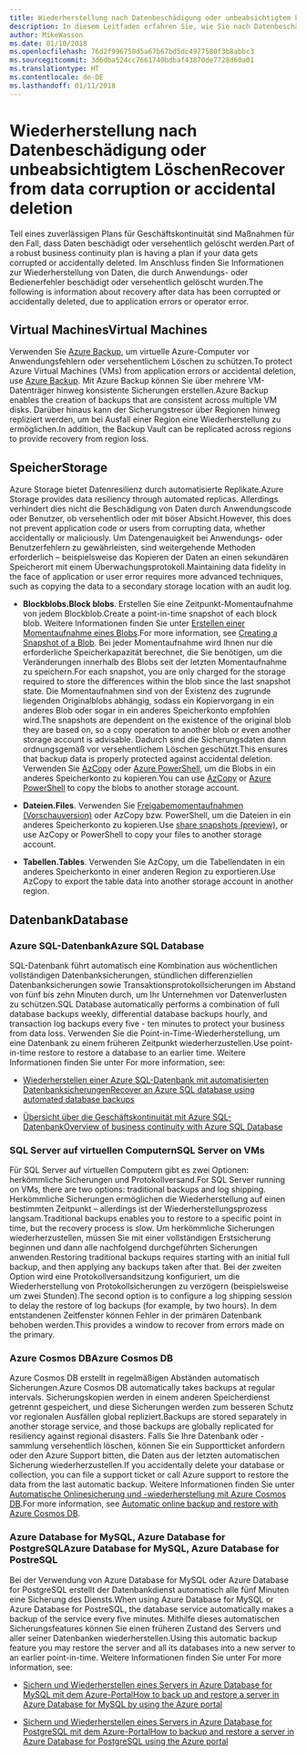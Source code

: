 ```yaml
---
title: Wiederherstellung nach Datenbeschädigung oder unbeabsichtigtem Löschen
description: In diesem Leitfaden erfahren Sie, wie Sie nach Datenbeschädigung oder versehentlichem Löschen eine Wiederherstellung ausführen, ausfallsichere, hochverfügbare und fehlertolerante Anwendungen erstellen und die Notfallwiederherstellung planen
author: MikeWasson
ms.date: 01/10/2018
ms.openlocfilehash: 76d2f996750d5a67b67bd5dc4977580f3b8abbc3
ms.sourcegitcommit: 3d6dba524cc7661740bdbaf43870de7728d60a01
ms.translationtype: HT
ms.contentlocale: de-DE
ms.lasthandoff: 01/11/2018
---
```

# <a name="recover-from-data-corruption-or-accidental-deletion"></a><span data-ttu-id="d272c-103">Wiederherstellung nach Datenbeschädigung oder unbeabsichtigtem Löschen</span><span class="sxs-lookup"><span data-stu-id="d272c-103">Recover from data corruption or accidental deletion</span></span> 

<span data-ttu-id="d272c-104">Teil eines zuverlässigen Plans für Geschäftskontinuität sind Maßnahmen für den Fall, dass Daten beschädigt oder versehentlich gelöscht werden.</span><span class="sxs-lookup"><span data-stu-id="d272c-104">Part of a robust business continuity plan is having a plan if your data gets corrupted or accidentally deleted.</span></span> <span data-ttu-id="d272c-105">Im Anschluss finden Sie Informationen zur Wiederherstellung von Daten, die durch Anwendungs- oder Bedienerfehler beschädigt oder versehentlich gelöscht wurden.</span><span class="sxs-lookup"><span data-stu-id="d272c-105">The following is information about recovery after data has been corrupted or accidentally deleted, due to application errors or operator error.</span></span>

## <a name="virtual-machines"></a><span data-ttu-id="d272c-106">Virtual Machines</span><span class="sxs-lookup"><span data-stu-id="d272c-106">Virtual Machines</span></span>

<span data-ttu-id="d272c-107">Verwenden Sie [Azure Backup](/azure/backup/), um virtuelle Azure-Computer vor Anwendungsfehlern oder versehentlichem Löschen zu schützen.</span><span class="sxs-lookup"><span data-stu-id="d272c-107">To protect Azure Virtual Machines (VMs) from application errors or accidental deletion, use [Azure Backup](/azure/backup/).</span></span> <span data-ttu-id="d272c-108">Mit Azure Backup können Sie über mehrere VM-Datenträger hinweg konsistente Sicherungen erstellen.</span><span class="sxs-lookup"><span data-stu-id="d272c-108">Azure Backup enables the creation of backups that are consistent across multiple VM disks.</span></span> <span data-ttu-id="d272c-109">Darüber hinaus kann der Sicherungstresor über Regionen hinweg repliziert werden, um bei Ausfall einer Region eine Wiederherstellung zu ermöglichen.</span><span class="sxs-lookup"><span data-stu-id="d272c-109">In addition, the Backup Vault can be replicated across regions to provide recovery from region loss.</span></span>

## <a name="storage"></a><span data-ttu-id="d272c-110">Speicher</span><span class="sxs-lookup"><span data-stu-id="d272c-110">Storage</span></span>

<span data-ttu-id="d272c-111">Azure Storage bietet Datenresilienz durch automatisierte Replikate.</span><span class="sxs-lookup"><span data-stu-id="d272c-111">Azure Storage provides data resiliency through automated replicas.</span></span> <span data-ttu-id="d272c-112">Allerdings verhindert dies nicht die Beschädigung von Daten durch Anwendungscode oder Benutzer, ob versehentlich oder mit böser Absicht.</span><span class="sxs-lookup"><span data-stu-id="d272c-112">However, this does not prevent application code or users from corrupting data, whether accidentally or maliciously.</span></span> <span data-ttu-id="d272c-113">Um Datengenauigkeit bei Anwendungs- oder Benutzerfehlern zu gewährleisten, sind weitergehende Methoden erforderlich – beispielsweise das Kopieren der Daten an einen sekundären Speicherort mit einem Überwachungsprotokoll.</span><span class="sxs-lookup"><span data-stu-id="d272c-113">Maintaining data fidelity in the face of application or user error requires more advanced techniques, such as copying the data to a secondary storage location with an audit log.</span></span> 

- <span data-ttu-id="d272c-114">**Blockblobs.**</span><span class="sxs-lookup"><span data-stu-id="d272c-114">**Block blobs**.</span></span> <span data-ttu-id="d272c-115">Erstellen Sie eine Zeitpunkt-Momentaufnahme von jedem Blockblob.</span><span class="sxs-lookup"><span data-stu-id="d272c-115">Create a point-in-time snapshot of each block blob.</span></span> <span data-ttu-id="d272c-116">Weitere Informationen finden Sie unter [Erstellen einer Momentaufnahme eines Blobs](/rest/api/storageservices/creating-a-snapshot-of-a-blob).</span><span class="sxs-lookup"><span data-stu-id="d272c-116">For more information, see [Creating a Snapshot of a Blob](/rest/api/storageservices/creating-a-snapshot-of-a-blob).</span></span> <span data-ttu-id="d272c-117">Bei jeder Momentaufnahme wird Ihnen nur die erforderliche Speicherkapazität berechnet, die Sie benötigen, um die Veränderungen innerhalb des Blobs seit der letzten Momentaufnahme zu speichern.</span><span class="sxs-lookup"><span data-stu-id="d272c-117">For each snapshot, you are only charged for the storage required to store the differences within the blob since the last snapshot state.</span></span> <span data-ttu-id="d272c-118">Die Momentaufnahmen sind von der Existenz des zugrunde liegenden Originalblobs abhängig, sodass ein Kopiervorgang in ein anderes Blob oder sogar in ein anderes Speicherkonto empfohlen wird.</span><span class="sxs-lookup"><span data-stu-id="d272c-118">The snapshots are dependent on the existence of the original blob they are based on, so a copy operation to another blob or even another storage account is advisable.</span></span> <span data-ttu-id="d272c-119">Dadurch sind die Sicherungsdaten dann ordnungsgemäß vor versehentlichem Löschen geschützt.</span><span class="sxs-lookup"><span data-stu-id="d272c-119">This ensures that backup data is properly protected against accidental deletion.</span></span> <span data-ttu-id="d272c-120">Verwenden Sie [AzCopy](/azure/storage/common/storage-use-azcopy) oder [Azure PowerShell](/azure/storage/common/storage-powershell-guide-full), um die Blobs in ein anderes Speicherkonto zu kopieren.</span><span class="sxs-lookup"><span data-stu-id="d272c-120">You can use [AzCopy](/azure/storage/common/storage-use-azcopy) or [Azure PowerShell](/azure/storage/common/storage-powershell-guide-full) to copy the blobs to another storage account.</span></span>

- <span data-ttu-id="d272c-121">**Dateien.**</span><span class="sxs-lookup"><span data-stu-id="d272c-121">**Files**.</span></span> <span data-ttu-id="d272c-122">Verwenden Sie [Freigabemomentaufnahmen (Vorschauversion)](/azure/storage/files/storage-how-to-use-files-snapshots) oder AzCopy bzw. PowerShell, um die Dateien in ein anderes Speicherkonto zu kopieren.</span><span class="sxs-lookup"><span data-stu-id="d272c-122">Use [share snapshots (preview)](/azure/storage/files/storage-how-to-use-files-snapshots), or use AzCopy or PowerShell to copy your files to another storage account.</span></span>

- <span data-ttu-id="d272c-123">**Tabellen.**</span><span class="sxs-lookup"><span data-stu-id="d272c-123">**Tables**.</span></span> <span data-ttu-id="d272c-124">Verwenden Sie AzCopy, um die Tabellendaten in ein anderes Speicherkonto in einer anderen Region zu exportieren.</span><span class="sxs-lookup"><span data-stu-id="d272c-124">Use AzCopy to export the table data into another storage account in another region.</span></span>

## <a name="database"></a><span data-ttu-id="d272c-125">Datenbank</span><span class="sxs-lookup"><span data-stu-id="d272c-125">Database</span></span>

### <a name="azure-sql-database"></a><span data-ttu-id="d272c-126">Azure SQL-Datenbank</span><span class="sxs-lookup"><span data-stu-id="d272c-126">Azure SQL Database</span></span> 

<span data-ttu-id="d272c-127">SQL-Datenbank führt automatisch eine Kombination aus wöchentlichen vollständigen Datenbanksicherungen, stündlichen differenziellen Datenbanksicherungen sowie Transaktionsprotokollsicherungen im Abstand von fünf bis zehn Minuten durch, um Ihr Unternehmen vor Datenverlusten zu schützen.</span><span class="sxs-lookup"><span data-stu-id="d272c-127">SQL Database automatically performs a combination of full database backups weekly, differential database backups hourly, and transaction log backups every five - ten minutes to protect your business from data loss.</span></span> <span data-ttu-id="d272c-128">Verwenden Sie die Point-in-Time-Wiederherstellung, um eine Datenbank zu einem früheren Zeitpunkt wiederherzustellen.</span><span class="sxs-lookup"><span data-stu-id="d272c-128">Use point-in-time restore to restore a database to an earlier time.</span></span> <span data-ttu-id="d272c-129">Weitere Informationen finden Sie unter </span><span class="sxs-lookup"><span data-stu-id="d272c-129">For more information, see:</span></span>

- [<span data-ttu-id="d272c-130">Wiederherstellen einer Azure SQL-Datenbank mit automatisierten Datenbanksicherungen</span><span class="sxs-lookup"><span data-stu-id="d272c-130">Recover an Azure SQL database using automated database backups</span></span>](/azure/sql-database/sql-database-recovery-using-backups)

- [<span data-ttu-id="d272c-131">Übersicht über die Geschäftskontinuität mit Azure SQL-Datenbank</span><span class="sxs-lookup"><span data-stu-id="d272c-131">Overview of business continuity with Azure SQL Database</span></span>](/azure/sql-database/sql-database-business-continuity)

### <a name="sql-server-on-vms"></a><span data-ttu-id="d272c-132">SQL Server auf virtuellen Computern</span><span class="sxs-lookup"><span data-stu-id="d272c-132">SQL Server on VMs</span></span>

<span data-ttu-id="d272c-133">Für SQL Server auf virtuellen Computern gibt es zwei Optionen: herkömmliche Sicherungen und Protokollversand.</span><span class="sxs-lookup"><span data-stu-id="d272c-133">For SQL Server running on VMs, there are two options: traditional backups and log shipping.</span></span> <span data-ttu-id="d272c-134">Herkömmliche Sicherungen ermöglichen die Wiederherstellung auf einen bestimmten Zeitpunkt – allerdings ist der Wiederherstellungsprozess langsam.</span><span class="sxs-lookup"><span data-stu-id="d272c-134">Traditional backups enables you to restore to a specific point in time, but the recovery process is slow.</span></span> <span data-ttu-id="d272c-135">Um herkömmliche Sicherungen wiederherzustellen, müssen Sie mit einer vollständigen Erstsicherung beginnen und dann alle nachfolgend durchgeführten Sicherungen anwenden.</span><span class="sxs-lookup"><span data-stu-id="d272c-135">Restoring traditional backups requires starting with an initial full backup, and then applying any backups taken after that.</span></span> <span data-ttu-id="d272c-136">Bei der zweiten Option wird eine Protokollversandsitzung konfiguriert, um die Wiederherstellung von Protokollsicherungen zu verzögern (beispielsweise um zwei Stunden).</span><span class="sxs-lookup"><span data-stu-id="d272c-136">The second option is to configure a log shipping session to delay the restore of log backups (for example, by two hours).</span></span> <span data-ttu-id="d272c-137">In dem entstandenen Zeitfenster können Fehler in der primären Datenbank behoben werden.</span><span class="sxs-lookup"><span data-stu-id="d272c-137">This provides a window to recover from errors made on the primary.</span></span>

### <a name="azure-cosmos-db"></a><span data-ttu-id="d272c-138">Azure Cosmos DB</span><span class="sxs-lookup"><span data-stu-id="d272c-138">Azure Cosmos DB</span></span>

<span data-ttu-id="d272c-139">Azure Cosmos DB erstellt in regelmäßigen Abständen automatisch Sicherungen.</span><span class="sxs-lookup"><span data-stu-id="d272c-139">Azure Cosmos DB automatically takes backups at regular intervals.</span></span> <span data-ttu-id="d272c-140">Sicherungskopien werden in einem anderen Speicherdienst getrennt gespeichert, und diese Sicherungen werden zum besseren Schutz vor regionalen Ausfällen global repliziert.</span><span class="sxs-lookup"><span data-stu-id="d272c-140">Backups are stored separately in another storage service, and those backups are globally replicated for resiliency against regional disasters.</span></span> <span data-ttu-id="d272c-141">Falls Sie Ihre Datenbank oder -sammlung versehentlich löschen, können Sie ein Supportticket anfordern oder den Azure Support bitten, die Daten aus der letzten automatischen Sicherung wiederherzustellen.</span><span class="sxs-lookup"><span data-stu-id="d272c-141">If you accidentally delete your database or collection, you can file a support ticket or call Azure support to restore the data from the last automatic backup.</span></span> <span data-ttu-id="d272c-142">Weitere Informationen finden Sie unter [Automatische Onlinesicherung und -wiederherstellung mit Azure Cosmos DB](/azure/cosmos-db/online-backup-and-restore).</span><span class="sxs-lookup"><span data-stu-id="d272c-142">For more information, see [Automatic online backup and restore with Azure Cosmos DB](/azure/cosmos-db/online-backup-and-restore).</span></span>

### <a name="azure-database-for-mysql-azure-database-for-postresql"></a><span data-ttu-id="d272c-143">Azure Database for MySQL, Azure Database for PostgreSQL</span><span class="sxs-lookup"><span data-stu-id="d272c-143">Azure Database for MySQL, Azure Database for PostreSQL</span></span>

<span data-ttu-id="d272c-144">Bei der Verwendung von Azure Database for MySQL oder Azure Database for PostgreSQL erstellt der Datenbankdienst automatisch alle fünf Minuten eine Sicherung des Diensts.</span><span class="sxs-lookup"><span data-stu-id="d272c-144">When using Azure Database for MySQL or Azure Database for PostreSQL, the database service automatically makes a backup of the service every five minutes.</span></span> <span data-ttu-id="d272c-145">Mithilfe dieses automatischen Sicherungsfeatures können Sie einen früheren Zustand des Servers und aller seiner Datenbanken wiederherstellen.</span><span class="sxs-lookup"><span data-stu-id="d272c-145">Using this automatic backup feature you may restore the server and all its databases into a new server to an earlier point-in-time.</span></span> <span data-ttu-id="d272c-146">Weitere Informationen finden Sie unter </span><span class="sxs-lookup"><span data-stu-id="d272c-146">For more information, see:</span></span>

- [<span data-ttu-id="d272c-147">Sichern und Wiederherstellen eines Servers in Azure Database for MySQL mit dem Azure-Portal</span><span class="sxs-lookup"><span data-stu-id="d272c-147">How to back up and restore a server in Azure Database for MySQL by using the Azure portal</span></span>](/azure/mysql/howto-restore-server-portal)

- [<span data-ttu-id="d272c-148">Sichern und Wiederherstellen eines Servers in Azure Database for PostgreSQL mit dem Azure-Portal</span><span class="sxs-lookup"><span data-stu-id="d272c-148">How to backup and restore a server in Azure Database for PostgreSQL using the Azure portal</span></span>](/azure/postgresql/howto-restore-server-portal)

